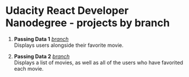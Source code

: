# Udacity React Developer Nanodegree - projects by branch

1) **Passing Data 1** [*branch*](https://github.com/teamTALIMA/udacity-react-nano/tree/passing-data-1)  
Displays users alongside their favorite movie.

2) **Passing Data 2** [*branch*](https://github.com/teamTALIMA/udacity-react-nano/tree/passing-data-2)  
Displays a list of movies, as well as all of the users who have favorited each movie.